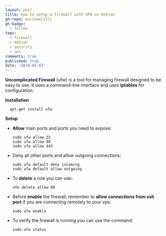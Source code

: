 ```yaml
---
layout: post
title: How to setup a firewall with UFW on Debian
gh-repo: marcomelilli
gh-badge:
  - follow
tags:
  - firewall
  - debian
  - security
  - vps
comments: true
published: true
date: '2019-04-03'
---
```


**Uncomplicated Firewall** (ufw) is a tool for managing firewall designed to be easy to use. It uses a command-line interface and uses **iptables** for configuration.


**Installation**

      apt-get install ufw

**Setup**

- **Allow** main ports and ports you need to expose:

      sudo ufw allow 22
      sudo ufw allow 80
      sudo ufw allow 443

- Deny all other ports and allow outgoing connections:

      sudo ufw default deny incoming
      sudo ufw default allow outgoing
  
- To **delete** a rule you can use: 

      ufw delete allow 80

- Before **enable** the firewall, remember to <b>allow connections from ssh port</b> if you are connecting remotely to your vps:

      sudo ufw enable
    
- To verify the firewall is running you can use the command:

      sudo ufw status
